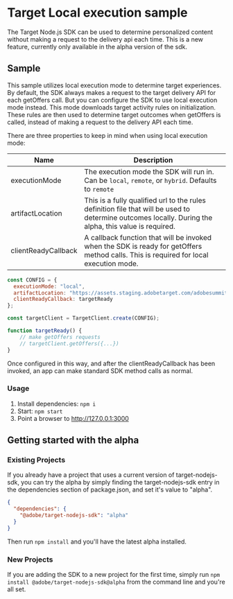 # Target Local execution sample

The Target Node.js SDK can be used to determine personalized content without making a request to the delivery api each time.  This is a new feature, currently only available in the alpha version of the sdk.


## Sample

This sample utilizes local execution mode to determine target experiences.  By default, the SDK always makes a request to the target delivery API for each getOffers call.  But you can configure the SDK to use local execution mode instead.  This mode downloads target activity rules on initialization.   These rules are then used to determine target outcomes when getOffers is called, instead of making a request to the delivery API each time.  

There are three properties to keep in mind when using local execution mode:

| Name                      | Description                                                                         |
|---------------------------|-------------------------------------------------------------------------------------|
| executionMode             | The execution mode the SDK will run in.  Can be `local`, `remote`, or `hybrid`. Defaults to `remote`      |
| artifactLocation          | This is a fully qualified url to the rules definition file that will be used to determine outcomes locally.  During the alpha, this value is required.      |
| clientReadyCallback       | A callback function that will be invoked when the SDK is ready for getOffers method calls.  This is required for local execution mode.      |


```js
const CONFIG = {
  executionMode: "local",
  artifactLocation: "https://assets.staging.adobetarget.com/adobesummit2018/waters_test/rules.json",
  clientReadyCallback: targetReady
};

const targetClient = TargetClient.create(CONFIG);

function targetReady() {
    // make getOffers requests
    // targetClient.getOffers({...})            
}
```

Once configured in this way, and after the clientReadyCallback has been invoked, an app can make standard SDK method calls as normal.


### Usage
1. Install dependencies: `npm i`
2. Start: `npm start`
3. Point a browser to http://127.0.0.1:3000

## Getting started with the alpha

### Existing Projects

If you already have a project that uses a current version of target-nodejs-sdk, you can try the alpha by simply finding the target-nodejs-sdk entry in the dependencies section of package.json, and set it's value to "alpha".

```json
{  
  "dependencies": {
    "@adobe/target-nodejs-sdk": "alpha"
  }
}
```

Then run `npm install` and you'll have the latest alpha installed.

### New Projects

If you are adding the SDK to a new project for the first time, simply run `npm install @adobe/target-nodejs-sdk@alpha` from the command line and you're all set.


